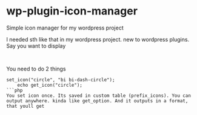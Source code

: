 # wp-plugin-icon-manager
Simple icon manager for my wordpress project

I needed sth like that in my wordpress project. new to wordpress plugins. Say you want to display 
<pre><i class="bi bi-dash-circle"></i>
</pre>

You need to do 2 things
```
set_icon("circle", "bi bi-dash-circle");
    echo get_icon("circle");
```php
You set icon once. Its saved in custom table (prefix_icons). You can output anywhere. kinda like get_option. And it outputs in a format, that youll get
```
<i class="bi bi-dash-circle"></i>
```html
